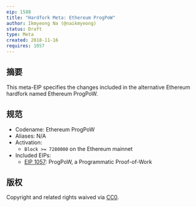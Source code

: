 ```yaml
---
eip: 1588
title: "Hardfork Meta: Ethereum ProgPoW"
author: Ikmyeong Na (@naikmyeong)
status: Draft
type: Meta
created: 2018-11-16
requires: 1057
---
```


## 摘要

This meta-EIP specifies the changes included in the alternative Ethereum hardfork named Ethereum ProgPoW.

## 规范

- Codename: Ethereum ProgPoW
- Aliases: N/A
- Activation:
  - `Block >= 7280000` on the Ethereum mainnet
- Included EIPs:
  - [EIP 1057](./eip-1057.md): ProgPoW, a Programmatic Proof-of-Work

## 版权

Copyright and related rights waived via [CC0](https://creativecommons.org/publicdomain/zero/1.0/).

